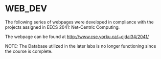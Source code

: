 # WEB_DEV
The following series of webpages were developed in compliance with the projects assigned in EECS 2041: Net-Centric Computing.

The webpage can be found at http://www.cse.yorku.ca/~cjdal34/2041/

NOTE: The Database utilized in the later labs is no longer functioning since the course is complete.

